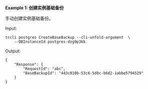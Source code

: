 **Example 1: 创建实例基础备份**

手动创建实例基础备份。

Input: 

```
tccli postgres CreateBaseBackup --cli-unfold-argument  \
    --DBInstanceId postgres-dzg9p3kb
```

Output: 
```
{
    "Response": {
        "RequestId": "abc",
        "BaseBackupId": "443c810b-53c6-5d8c-b6d2-1abbe5794529"
    }
}
```

